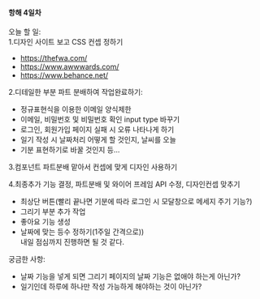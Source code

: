 #### 항해 4일차
오늘 할 일:  
1.디자인 사이트 보고 CSS 컨셉 정하기  
* https://thefwa.com/
* https://www.awwwards.com/
* https://www.behance.net/

2.디테일한 부분 파트 분배하여 작업완료하기: 
* 정규표현식을 이용한 이메일 양식제한 
* 이메일, 비밀번호 및 비밀번호 확인 input type 바꾸기
* 로그인, 회원가입 페이지 실패 시 오류 나타나게 하기
* 일기 작성 시 날짜처리 어떻게 할 것인지, 날씨를 오늘 
* 기분 표현하기로 바꿀 것인지 등...

3.컴포넌트 파트분배 맡아서 컨셉에 맞게 디자인 사용하기  

4.최종추가 기능 결정, 파트분배 및 와이어 프레임 API 수정, 디자인컨셉 맞추기
* 최상단 버튼(빨리 끝나면 기분에 따라 로그인 시 모달창으로 메세지 주기 기능?)
* 그리기 부분 추가 작업
* 좋아요 기능 생성
* 날짜에 맞는 등수 정하기(1주일 간격으로))  
내일 점심까지 진행하면 될 것 같다.

궁금한 사항: 
* 날짜 기능을 넣게 되면 그리기 페이지의 날짜 기능은 없애야 하는게 아닌가?
* 일기인데 하루에 하나만 작성 가능하게 해야하는 것이 아닌가?